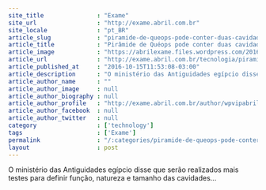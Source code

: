 ```yaml
---
site_title               : "Exame"
site_url                 : "http://exame.abril.com.br"
site_locale              : "pt_BR"
article_slug             : "piramide-de-queops-pode-conter-duas-cavidades-desconhecidas"
article_title            : "Pirâmide de Quéops pode conter duas cavidades desconhecidas"
article_image            : "https://abrilexame.files.wordpress.com/2016/10/size_960_16_9_piramide-queops.jpg?quality=70&strip=all&w=960"
article_url              : "http://exame.abril.com.br/tecnologia/piramide-de-queops-pode-conter-duas-cavidades-desconhecidas/"
article_published_at     : "2016-10-15T11:53:08-03:00"
article_description      : "O ministério das Antiguidades egípcio disse que serão realizados mais testes para definir função, natureza e tamanho das cavidades..."
article_author_name      : ""
article_author_image     : null
article_author_biography : null
article_author_profile   : "http://exame.abril.com.br/author/wpvipabril/"
article_author_facebook  : null
article_author_twitter   : null
category                 : ['technology']
tags                     : ['Exame']
permalink                : "/:categories/piramide-de-queops-pode-conter-duas-cavidades-desconhecidas/"
layout                   : post
---
```


O ministério das Antiguidades egípcio disse que serão realizados mais testes para definir função, natureza e tamanho das cavidades...
